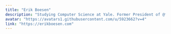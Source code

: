 ```yaml
---
title: "Erik Boesen"
description: "Studying Computer Science at Yale. Former President of @frc1418."
avatar: "https://avatars1.githubusercontent.com/u/5923662?v=4"
link: "https://erikboesen.com"
---
```

